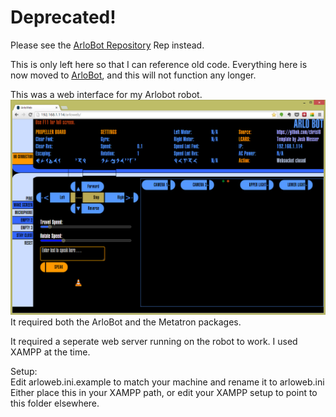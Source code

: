 Deprecated!
===========
Please see the [ArloBot Repository](https://github.com/chrisl8/ArloBot) Rep instead.

This is only left here so that I can reference old code. Everything here is now moved to [ArloBot](https://github.com/chrisl8/ArloBot), and this will not function any longer.

This was a web interface for my Arlobot robot.
![Screenshot](screenshot.png?raw=true "ArloWeb")
It required both the ArloBot and the Metatron packages.

It required a seperate web server running on the robot to work. I used XAMPP at the time.  

Setup:  
Edit arloweb.ini.example to match your machine and rename it to arloweb.ini  
Either place this in your XAMPP path, or edit your XAMPP setup to point to this folder elsewhere.
